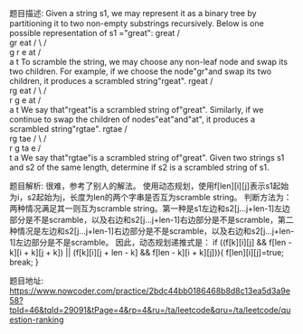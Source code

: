 ﻿题目描述:
Given a string s1, we may represent it as a binary tree by partitioning it to two non-empty substrings recursively.
Below is one possible representation of s1 ="great":
    great
   /    \
  gr    eat
 / \    /  \
g   r  e   at
           / \
          a   t
To scramble the string, we may choose any non-leaf node and swap its two children.
For example, if we choose the node"gr"and swap its two children, it produces a scrambled string"rgeat".
    rgeat
   /    \
  rg    eat
 / \    /  \
r   g  e   at
           / \
          a   t
We say that"rgeat"is a scrambled string of"great".
Similarly, if we continue to swap the children of nodes"eat"and"at", it produces a scrambled string"rgtae".
    rgtae
   /    \
  rg    tae
 / \    /  \
r   g  ta  e
       / \
      t   a
We say that"rgtae"is a scrambled string of"great".
Given two strings s1 and s2 of the same length, determine if s2 is a scrambled string of s1.

题目解析:
很难，参考了别人的解法。
使用动态规划，使用f[len][i][j]表示s1起始为i，s2起始为j，长度为len的两个字串是否互为scramble string。
判断方法为：两种情况满足其一则互为scramble string。第一种是s1左边和s2[j...j+len-1]左边部分是不是scramble，以及右边和s2[j...j+len-1]右边部分是不是scramble，第二种情况是左边和s2[j...j+len-1]右边部分是不是scramble，以及右边和s2[j...j+len-1]左边部分是不是scramble。
因此，动态规划递推式是：
if ((f[k][i][j] && f[len - k][i + k][j + k]) || (f[k][i][j + len - k] && f[len - k][i + k][j])){
                   f[len][i][j]=true;
                   break;
}

题目地址:
https://www.nowcoder.com/practice/2bdc44bb0186468b8d8c13ea5d3a9e58?tpId=46&tqId=29091&tPage=4&rp=4&ru=/ta/leetcode&qru=/ta/leetcode/question-ranking